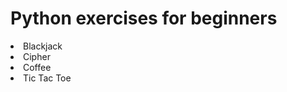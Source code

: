 # Python exercises for beginners
<li>Blackjack</li>
<li>Cipher</li>
<li>Coffee</li>
<li>Tic Tac Toe</li>
